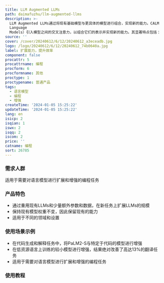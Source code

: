 ```yaml
---
title: LLM Augmented LLMs
path: daimafuzhu/llm-augmented-llms
description: >-
  LLM Augmented LLMs通过将现有基础模型与更具体的模型进行组合，实现新的能力。CALM（Composition to Augment
  Language
  Models）引入模型之间的交叉注意力，以组合它们的表示并实现新的能力。其显著特点包括：（i）通过“重用”现有LLMs以及少量额外参数和数据，在新任务上扩展LLMs的规模；（ii）保持现有模型权重不变，因此保留现有的能力；（iii）适用于不同的领域和设置。实验证明，将PaLM2-S与在低资源语言上训练的较小模型进行增强，在诸如翻译成英语和低资源语言的算术推理等任务上，结果绝对改善了高达13%。类似地，当PaLM2-S与特定于代码的模型进行增强时，在代码生成和解释任务上，相对于基础模型，我们看到了高达40%的改进，与完全微调的对应模型不相上下。
source: ''
cover: /cover/20240612/6/12/20240612_a3eceadb.jpg
logo: /logo/20240612/6/12/20240612_74b0640a.jpg
label: 扩展能力，提升效率
component: false
procattr: 5
procattrname: 编程
procform: 6
procformname: 其他
proctype: 1
proctypename: 普通产品
tags:
  - 语言模型
  - 编程
  - 增强
createTime: '2024-01-05 15:25:22'
updateTime: '2024-01-05 15:25:22'
lang: en
isicp: 2
isqian: 1
iswx: 2
isqq: 2
iscom: 2
price: ''
catname: 编程
sort: 26785
---
```




### 需求人群
适用于需要对语言模型进行扩展和增强的编程任务

### 产品特色
- 通过重用现有LLMs和少量额外参数和数据，在新任务上扩展LLMs的规模
- 保持现有模型权重不变，因此保留现有的能力
- 适用于不同的领域和设置

### 使用场景示例
- 在代码生成和解释任务中，将PaLM2-S与特定于代码的模型进行增强
- 在低资源语言上训练的较小模型进行增强，结果绝对改善了高达13%的翻译任务
- 适用于需要对语言模型进行扩展和增强的编程任务

### 使用教程


  

